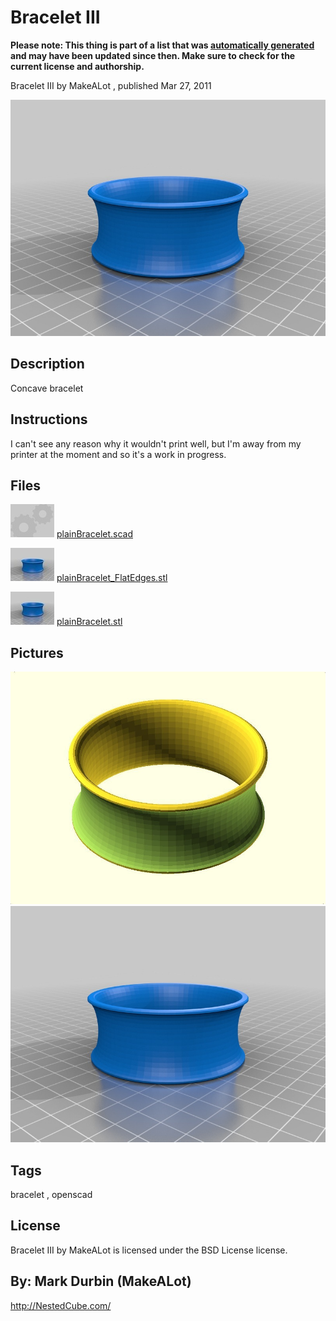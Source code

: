 Bracelet III
===============
**Please note: This thing is part of a list that was [automatically generated](https://github.com/carlosgs/export-things) and may have been updated since then. Make sure to check for the current license and authorship.**  

Bracelet III  by MakeALot , published Mar 27, 2011

![Image](img/plainBracelet_display_large.jpg)

Description
--------
Concave bracelet

Instructions
--------
I can't see any reason why it wouldn't print well, but I'm away from my printer at the moment and so it's a work in progress.

Files
--------
[![Image](img/Gears_preview_tinycard.jpg)](plainBracelet.scad)
 [ plainBracelet.scad](plainBracelet.scad)  

[![Image](img/plainBracelet_FlatEdges_preview_tinycard.jpg)](plainBracelet_FlatEdges.stl)
 [ plainBracelet_FlatEdges.stl](plainBracelet_FlatEdges.stl)  

[![Image](img/plainBracelet_preview_tinycard.jpg)](plainBracelet.stl)
 [ plainBracelet.stl](plainBracelet.stl)  



Pictures
--------
![Image](img/plainBracelet_display_large_display_large.jpg)
![Image](img/plainBracelet_FlatEdges_display_large.jpg)


Tags
--------
bracelet , openscad  

  

License
--------
Bracelet III by MakeALot is licensed under the BSD License license.  



By: Mark Durbin (MakeALot)
--------
<http://NestedCube.com/>